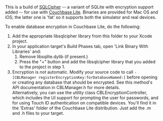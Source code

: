 This is a build of [SQLCipher][SQLCIPHER] -- a variant of SQLite with encryption support added -- for use with [Couchbase Lite][CBL]. Binaries are provided for Mac OS and iOS; the latter one is 'fat' so it supports both the simulator and real devices.

To enable database encryption in Couchbase Lite, do the following:

1. Add the appropriate libsqlcipher library from this folder to your Xcode project.
2. In your application target's Build Phases tab, open 'Link Binary With Libraries' and:
	1. Remove libsqlite.dylib (if present.)
	2. Press the "+" button and add the libsqlcipher library that you added to the project in step 1.
3. Encryption is _not_ automatic. Modify your source code to call `-[CBLManager registerEncryptionKey:forDatabaseNamed:]` before opening or creating any database that should be encrypted. See this method's API documentation in CBLManager.h for more details.  
   Alternatively, you can use the utility class CBLEncryptionController, which includes the UI support for prompting the user for passwords, and for using Touch ID authentication on compatible devices. You'll find it in the 'Extras' folder of the Couchbase Lite distribution. Just add the .m and .h files to your target.

[SQLCIPHER]: http://sqlcipher.net
[CBL]: https://github.com/couchbase/couchbase-lite-ios
